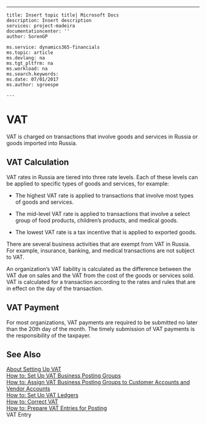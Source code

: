 ---
    title: Insert topic title| Microsoft Docs
    description: Insert description
    services: project-madeira
    documentationcenter: ''
    author: SorenGP

    ms.service: dynamics365-financials
    ms.topic: article
    ms.devlang: na
    ms.tgt_pltfrm: na
    ms.workload: na
    ms.search.keywords:
    ms.date: 07/01/2017
    ms.author: sgroespe

    ---
# VAT
VAT is charged on transactions that involve goods and services in Russia or goods imported into Russia.  
  
## VAT Calculation  
 VAT rates in Russia are tiered into three rate levels. Each of these levels can be applied to specific types of goods and services, for example:  
  
-   The highest VAT rate is applied to transactions that involve most types of goods and services.  
  
-   The mid\-level VAT rate is applied to transactions that involve a select group of food products, children’s products, and medical goods.  
  
-   The lowest VAT rate is a tax incentive that is applied to exported goods.  
  
 There are several business activities that are exempt from VAT in Russia. For example, insurance, banking, and medical transactions are not subject to VAT.  
  
 An organization’s VAT liability is calculated as the difference between the VAT due on sales and the VAT from the cost of the goods or services sold. VAT is calculated for a transaction according to the rates and rules that are in effect on the day of the transaction.  
  
## VAT Payment  
 For most organizations, VAT payments are required to be submitted no later than the 20th day of the month. The timely submission of VAT payments is the responsibility of the taxpayer.  
  
## See Also  
 [About Setting Up VAT](../../Finance/about-setting-up-vat.md)   
 [How to: Set Up VAT Business Posting Groups](../../Finance/how-to-set-up-vat-business-posting-groups.md)   
 [How to: Assign VAT Business Posting Groups to Customer Accounts and Vendor Accounts](../../Finance/how-to-assign-vat-business-posting-groups-to-customer-accounts-and-vendor-accounts.md)   
 [How to: Set Up VAT Ledgers](../../LocalFunctionalityForMicrosoftDynamicsNav2016/Russia/how-to-set-up-vat-ledgers.md)   
 [How to: Correct VAT](../../Finance/how-to-correct-vat.md)   
 [How to: Prepare VAT Entries for Posting](../../LocalFunctionalityForMicrosoftDynamicsNav2016/Russia/how-to-prepare-vat-entries-for-posting.md)   
 VAT Entry